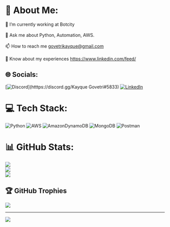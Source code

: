 # 💫 About Me:
🔭 I’m currently working at Botcity<br><br>💬 Ask me about Python, Automation, AWS.<br><br>📫 How to reach me govetrikayque@gmail.com<br><br>📄 Know about my experiences https://www.linkedin.com/feed/


## 🌐 Socials:
[![Discord](https://img.shields.io/badge/Discord-%237289DA.svg?logo=discord&logoColor=white)](htttps://discord.gg/Kayque Govetri#5833) [![LinkedIn](https://img.shields.io/badge/LinkedIn-%230077B5.svg?logo=linkedin&logoColor=white)](https://linkedin.com/in/kayquegovetri) 

# 💻 Tech Stack:
![Python](https://img.shields.io/badge/python-3670A0?style=for-the-badge&logo=python&logoColor=ffdd54) ![AWS](https://img.shields.io/badge/AWS-%23FF9900.svg?style=for-the-badge&logo=amazon-aws&logoColor=white) ![AmazonDynamoDB](https://img.shields.io/badge/Amazon%20DynamoDB-4053D6?style=for-the-badge&logo=Amazon%20DynamoDB&logoColor=white) ![MongoDB](https://img.shields.io/badge/MongoDB-%234ea94b.svg?style=for-the-badge&logo=mongodb&logoColor=white) ![Postman](https://img.shields.io/badge/Postman-FF6C37?style=for-the-badge&logo=postman&logoColor=white)
# 📊 GitHub Stats:
![](https://github-readme-stats.vercel.app/api?username=kayqueGovetri&theme=dark&hide_border=false&include_all_commits=true&count_private=true)<br/>
![](https://github-readme-streak-stats.herokuapp.com/?user=kayqueGovetri&theme=dark&hide_border=false)<br/>
![](https://github-readme-stats.vercel.app/api/top-langs/?username=kayqueGovetri&theme=dark&hide_border=false&include_all_commits=true&count_private=true&layout=compact)

## 🏆 GitHub Trophies
![](https://github-profile-trophy.vercel.app/?username=kayqueGovetri&theme=radical&no-frame=false&no-bg=false&margin-w=4)

---
[![](https://visitcount.itsvg.in/api?id=kayqueGovetri&icon=0&color=0)](https://visitcount.itsvg.in)
